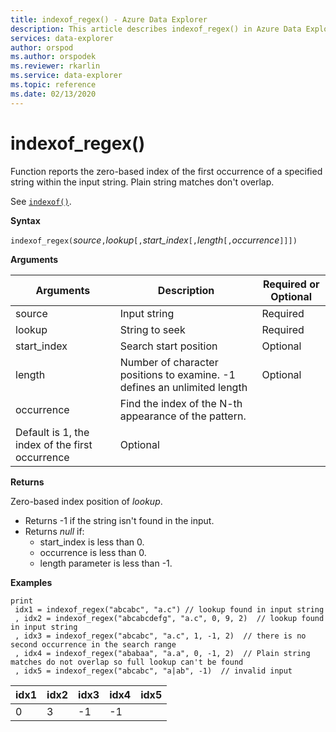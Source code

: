 ```yaml
---
title: indexof_regex() - Azure Data Explorer
description: This article describes indexof_regex() in Azure Data Explorer.
services: data-explorer
author: orspod
ms.author: orspodek
ms.reviewer: rkarlin
ms.service: data-explorer
ms.topic: reference
ms.date: 02/13/2020
---
```

# indexof_regex()

Function reports the zero-based index of the first occurrence of a specified string within the input string. Plain string matches don't overlap.

See [`indexof()`](indexoffunction.md).

**Syntax**

`indexof_regex(`*source*`,`*lookup*`[,`*start_index*`[,`*length*`[,`*occurrence*`]]])`

**Arguments**

|Arguments     | Description                                     |Required or Optional|
|--------------|-------------------------------------------------|--------------------|
|source        | Input string                                    |Required            |
|lookup        | String to seek                                  |Required            |
|start_index   | Search start position                           |Optional            |
|length        | Number of character positions to examine. -1 defines an unlimited length |Optional            |
|occurrence    | Find the index of the N-th appearance of the pattern. 
                 Default is 1, the index of the first occurrence |Optional            |

**Returns**

Zero-based index position of *lookup*.

* Returns -1 if the string isn't found in the input.
* Returns *null* if:
     * start_index is less than 0.
     * occurrence is less than 0.
     * length parameter is less than -1.


**Examples**

```kusto
print
 idx1 = indexof_regex("abcabc", "a.c") // lookup found in input string
 , idx2 = indexof_regex("abcabcdefg", "a.c", 0, 9, 2)  // lookup found in input string
 , idx3 = indexof_regex("abcabc", "a.c", 1, -1, 2)  // there is no second occurrence in the search range
 , idx4 = indexof_regex("ababaa", "a.a", 0, -1, 2)  // Plain string matches do not overlap so full lookup can't be found
 , idx5 = indexof_regex("abcabc", "a|ab", -1)  // invalid input
```

|idx1|idx2|idx3|idx4|idx5|
|----|----|----|----|----|
|0   |3   |-1  |-1  |    |
